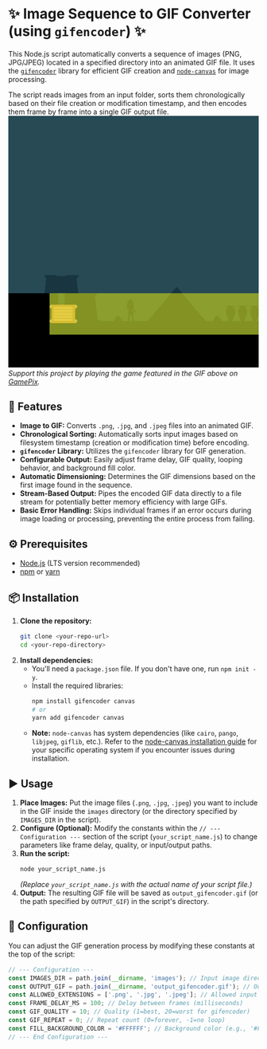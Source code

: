 # ✨ Image Sequence to GIF Converter (using `gifencoder`) ✨

This Node.js script automatically converts a sequence of images (PNG, JPG/JPEG) located in a specified directory into an animated GIF file. It uses the [`gifencoder`](https://github.com/eugeneware/gifencoder) library for efficient GIF creation and [`node-canvas`](https://github.com/Automattic/node-canvas) for image processing.

The script reads images from an input folder, sorts them chronologically based on their file creation or modification timestamp, and then encodes them frame by frame into a single GIF output file.
![Sample GIF](https://raw.githubusercontent.com/cosmicsplendor/img-to-gif/master/output_gifencoder.gif)
*Support this project by playing the game featured in the GIF above on [GamePix](https://www.gamepix.com/play/whipsaw-run).*
## 🚀 Features

*   **Image to GIF:** Converts `.png`, `.jpg`, and `.jpeg` files into an animated GIF.
*   **Chronological Sorting:** Automatically sorts input images based on filesystem timestamp (creation or modification time) before encoding.
*   **`gifencoder` Library:** Utilizes the `gifencoder` library for GIF generation.
*   **Configurable Output:** Easily adjust frame delay, GIF quality, looping behavior, and background fill color.
*   **Automatic Dimensioning:** Determines the GIF dimensions based on the first image found in the sequence.
*   **Stream-Based Output:** Pipes the encoded GIF data directly to a file stream for potentially better memory efficiency with large GIFs.
*   **Basic Error Handling:** Skips individual frames if an error occurs during image loading or processing, preventing the entire process from failing.

## ⚙️ Prerequisites

*   [Node.js](https://nodejs.org/) (LTS version recommended)
*   [npm](https://www.npmjs.com/) or [yarn](https://yarnpkg.com/)

## 📦 Installation

1.  **Clone the repository:**
    ```bash
    git clone <your-repo-url>
    cd <your-repo-directory>
    ```
2.  **Install dependencies:**
    *   You'll need a `package.json` file. If you don't have one, run `npm init -y`.
    *   Install the required libraries:
        ```bash
        npm install gifencoder canvas
        # or
        yarn add gifencoder canvas
        ```
    *   **Note:** `node-canvas` has system dependencies (like `cairo`, `pango`, `libjpeg`, `giflib`, etc.). Refer to the [node-canvas installation guide](https://github.com/Automattic/node-canvas#installation) for your specific operating system if you encounter issues during installation.

## ▶️ Usage

1.  **Place Images:** Put the image files (`.png`, `.jpg`, `.jpeg`) you want to include in the GIF inside the `images` directory (or the directory specified by `IMAGES_DIR` in the script).
2.  **Configure (Optional):** Modify the constants within the `// --- Configuration ---` section of the script (`your_script_name.js`) to change parameters like frame delay, quality, or input/output paths.
3.  **Run the script:**
    ```bash
    node your_script_name.js
    ```
    *(Replace `your_script_name.js` with the actual name of your script file.)*
4.  **Output:** The resulting GIF file will be saved as `output_gifencoder.gif` (or the path specified by `OUTPUT_GIF`) in the script's directory.

## 🔧 Configuration

You can adjust the GIF generation process by modifying these constants at the top of the script:

```javascript
// --- Configuration ---
const IMAGES_DIR = path.join(__dirname, 'images'); // Input image directory
const OUTPUT_GIF = path.join(__dirname, 'output_gifencoder.gif'); // Output GIF path
const ALLOWED_EXTENSIONS = ['.png', '.jpg', '.jpeg']; // Allowed input image types
const FRAME_DELAY_MS = 100; // Delay between frames (milliseconds)
const GIF_QUALITY = 10; // Quality (1=best, 20=worst for gifencoder)
const GIF_REPEAT = 0; // Repeat count (0=forever, -1=no loop)
const FILL_BACKGROUND_COLOR = '#FFFFFF'; // Background color (e.g., '#FFFFFF' or null to disable)
// --- End Configuration ---

